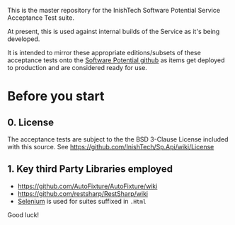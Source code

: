This is the master repository for the InishTech Software Potential Service Acceptance Test suite.

At present, this is used against internal builds of the Service as it's being developed.

It is intended to mirror these appropriate editions/subsets of these acceptance tests onto the [Software Potential github](https://github.com/InishTech/) as items get deployed to production and are considered ready for use.

# Before you start

## 0. License

The acceptance tests are subject to the the BSD 3-Clause License included with this source. See https://github.com/InishTech/Sp.Api/wiki/License 

## 1. Key third Party Libraries employed

* https://github.com/AutoFixture/AutoFixture/wiki
* https://github.com/restsharp/RestSharp/wiki
* [Selenium](http://seleniumhq.org/) is used for suites suffixed in `.Html`

Good luck!